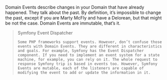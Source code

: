Domain Events describe changes in your Domain that have already happened. They talk about the past. By definition, it’s impossible to change the past, except if you are Marty McFly and have a Delorean, but that might be not the case. Domain Events are immutable, that’s it.



> Symfony Event Dispatcher
>
>     Some PHP frameworks support events. However, don’t confuse those events with Domain Events. They are different in characteristics and goals. For example, Symfony has the Event Dispatcher component. If you need to implement an event system for a state machine, for example, you can rely on it. The whole request to response Symfony trip is based in events too. However, Symfony Events are mutable, each of the listeners are capable of modifying the event to add or update the information in it.



